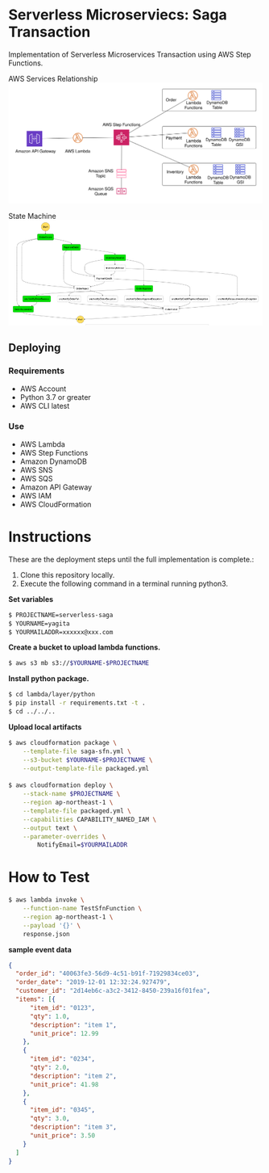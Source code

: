 # Serverless Microserviecs: Saga Transaction

Implementation of Serverless Microservices Transaction using AWS Step Functions.

AWS Services Relationship
![](./images/SagaDesignPattern.svg)

State Machine  
![](./images/statemachine.png)

## Deploying

### Requirements
- AWS Account
- Python 3.7 or greater
- AWS CLI latest

### Use
- AWS Lambda
- AWS Step Functions
- Amazon DynamoDB
- AWS SNS
- AWS SQS
- Amazon API Gateway
- AWS IAM
- AWS CloudFormation

# Instructions

These are the deployment steps until the full implementation is complete.:

1. Clone this repository locally.
2. Execute the following command in a terminal running python3.

__Set variables__  
```bash
$ PROJECTNAME=serverless-saga
$ YOURNAME=yagita
$ YOURMAILADDR=xxxxxx@xxx.com
```

__Create a bucket to upload lambda functions.__
```bash
$ aws s3 mb s3://$YOURNAME-$PROJECTNAME
```

__Install python package.__
```bash
$ cd lambda/layer/python
$ pip install -r requirements.txt -t .
$ cd ../../..
```

__Upload local artifacts__
```bash
$ aws cloudformation package \
    --template-file saga-sfn.yml \
    --s3-bucket $YOURNAME-$PROJECTNAME \
    --output-template-file packaged.yml

$ aws cloudformation deploy \
    --stack-name $PROJECTNAME \
    --region ap-northeast-1 \
    --template-file packaged.yml \
    --capabilities CAPABILITY_NAMED_IAM \
    --output text \
    --parameter-overrides \
        NotifyEmail=$YOURMAILADDR
```

# How to Test

```bash
$ aws lambda invoke \
    --function-name TestSfnFunction \
    --region ap-northeast-1 \
    --payload '{}' \
    response.json
```

__sample event data__
```json
{
  "order_id": "40063fe3-56d9-4c51-b91f-71929834ce03",
  "order_date": "2019-12-01 12:32:24.927479",
  "customer_id": "2d14eb6c-a3c2-3412-8450-239a16f01fea",
  "items": [{
      "item_id": "0123",
      "qty": 1.0,
      "description": "item 1",
      "unit_price": 12.99
    },
    {
      "item_id": "0234",
      "qty": 2.0,
      "description": "item 2",
      "unit_price": 41.98
    },
    {
      "item_id": "0345",
      "qty": 3.0,
      "description": "item 3",
      "unit_price": 3.50
    }
  ]
}
```
